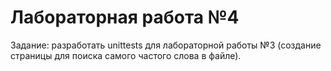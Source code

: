 # Лабораторная работа №4

Задание: разработать unittests для лабораторной работы №3 (создание страницы для поиска самого частого слова в файле).
